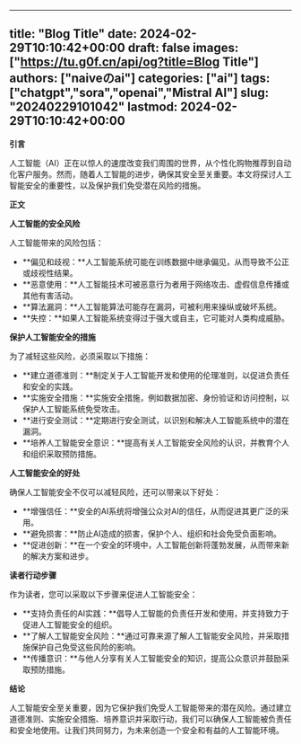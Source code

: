
---
title: "Blog Title"
date: 2024-02-29T10:10:42+00:00
draft: false
images: ["https://tu.g0f.cn/api/og?title=Blog Title"]
authors: ["naiveのai"]
categories: ["ai"]
tags: ["chatgpt","sora","openai","Mistral AI"]
slug: "20240229101042"
lastmod: 2024-02-29T10:10:42+00:00
---
**引言**

人工智能（AI）正在以惊人的速度改变我们周围的世界，从个性化购物推荐到自动化客户服务。然而，随着人工智能的进步，确保其安全至关重要。本文将探讨人工智能安全的重要性，以及保护我们免受潜在风险的措施。

**正文**

**人工智能的安全风险**

人工智能带来的风险包括：

* **偏见和歧视：**人工智能系统可能在训练数据中继承偏见，从而导致不公正或歧视性结果。
* **恶意使用：**人工智能技术可被恶意行为者用于网络攻击、虚假信息传播或其他有害活动。
* **算法漏洞：**人工智能算法可能存在漏洞，可被利用来操纵或破坏系统。
* **失控：**如果人工智能系统变得过于强大或自主，它可能对人类构成威胁。

**保护人工智能安全的措施**

为了减轻这些风险，必须采取以下措施：

* **建立道德准则：**制定关于人工智能开发和使用的伦理准则，以促进负责任和安全的实践。
* **实施安全措施：**实施安全措施，例如数据加密、身份验证和访问控制，以保护人工智能系统免受攻击。
* **进行安全测试：**定期进行安全测试，以识别和解决人工智能系统中的潜在漏洞。
* **培养人工智能安全意识：**提高有关人工智能安全风险的认识，并教育个人和组织采取预防措施。

**人工智能安全的好处**

确保人工智能安全不仅可以减轻风险，还可以带来以下好处：

* **增强信任：**安全的AI系统将增强公众对AI的信任，从而促进其更广泛的采用。
* **避免损害：**防止AI造成的损害，保护个人、组织和社会免受负面影响。
* **促进创新：**在一个安全的环境中，人工智能创新将蓬勃发展，从而带来新的解决方案和进步。

**读者行动步骤**

作为读者，您可以采取以下步骤来促进人工智能安全：

* **支持负责任的AI实践：**倡导人工智能的负责任开发和使用，并支持致力于促进人工智能安全的组织。
* **了解人工智能安全风险：**通过可靠来源了解人工智能安全风险，并采取措施保护自己免受这些风险的影响。
* **传播意识：**与他人分享有关人工智能安全的知识，提高公众意识并鼓励采取预防措施。

**结论**

人工智能安全至关重要，因为它保护我们免受人工智能带来的潜在风险。通过建立道德准则、实施安全措施、培养意识并采取行动，我们可以确保人工智能被负责任和安全地使用。让我们共同努力，为未来创造一个安全和有益的人工智能环境。